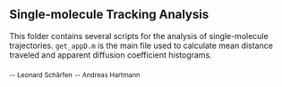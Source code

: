 ## Single-molecule Tracking Analysis

This folder contains several scripts for the analysis of single-molecule trajectories. `get_appD.m` is the main file used to calculate mean distance traveled and apparent diffusion coefficient histograms.

<sub>-- Leonard Schärfen</sub>
<sub>-- Andreas Hartmann</sub>